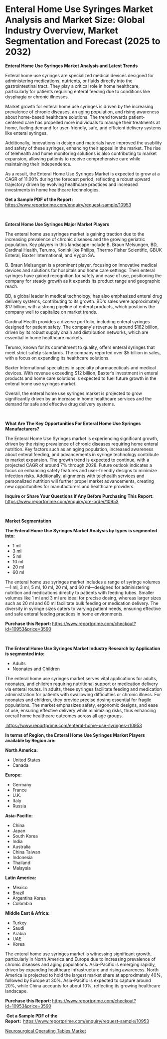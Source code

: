 <p><h1>Enteral Home Use Syringes Market Analysis and Market Size: Global Industry Overview, Market Segmentation and Forecast (2025 to 2032)</h1></p><p><strong>Enteral Home Use Syringes Market Analysis and Latest Trends</strong></p>
<p><p>Enteral home use syringes are specialized medical devices designed for administering medications, nutrients, or fluids directly into the gastrointestinal tract. They play a critical role in home healthcare, particularly for patients requiring enteral feeding due to conditions like dysphagia or chronic illnesses.</p><p>Market growth for enteral home use syringes is driven by the increasing prevalence of chronic diseases, an aging population, and rising awareness about home-based healthcare solutions. The trend towards patient-centered care has propelled more individuals to manage their treatments at home, fueling demand for user-friendly, safe, and efficient delivery systems like enteral syringes.</p><p>Additionally, innovations in design and materials have improved the usability and safety of these syringes, enhancing their appeal in the market. The rise of telehealth and home monitoring solutions is also contributing to market expansion, allowing patients to receive comprehensive care while maintaining their independence.</p><p>As a result, the Enteral Home Use Syringes Market is expected to grow at a CAGR of 11.00% during the forecast period, reflecting a robust upward trajectory driven by evolving healthcare practices and increased investments in home healthcare technologies.</p></p>
<p><strong>Get a Sample PDF of the Report:&nbsp;</strong> <a href="https://www.reportprime.com/enquiry/request-sample/10953?utm_campaign=2999&utm_medium=2&utm_source=Github&utm_content=ia&utm_term=20032025&utm_id=enteral-home-use-syringes">https://www.reportprime.com/enquiry/request-sample/10953</a></p>
<p>&nbsp;</p>
<p><strong>Enteral Home Use Syringes Major Market Players</strong></p>
<p><p>The enteral home use syringes market is gaining traction due to the increasing prevalence of chronic diseases and the growing geriatric population. Key players in this landscape include B. Braun Melsungen, BD, Cardinal Health, Terumo, Koninklijke Philips, Thermo Fisher Scientific, GBUK Enteral, Baxter International, and Vygon SA. </p><p>B. Braun Melsungen is a prominent player, focusing on innovative medical devices and solutions for hospitals and home care settings. Their enteral syringes have gained recognition for safety and ease of use, positioning the company for steady growth as it expands its product range and geographic reach.</p><p>BD, a global leader in medical technology, has also emphasized enteral drug delivery systems, contributing to its growth. BD's sales were approximately $17 billion, with a strong pipeline of enteral products, which positions the company well to capitalize on market trends.</p><p>Cardinal Health provides a diverse portfolio, including enteral syringes designed for patient safety. The company's revenue is around $162 billion, driven by its robust supply chain and distribution networks, which are essential in home healthcare markets.</p><p>Terumo, known for its commitment to quality, offers enteral syringes that meet strict safety standards. The company reported over $5 billion in sales, with a focus on expanding its healthcare solutions.</p><p>Baxter International specializes in specialty pharmaceuticals and medical devices. With revenue exceeding $12 billion, Baxter’s investment in enteral products and home care solutions is expected to fuel future growth in the enteral home use syringes market.</p><p>Overall, the enteral home use syringes market is projected to grow significantly driven by an increase in home healthcare services and the demand for safe and effective drug delivery systems.</p></p>
<p>&nbsp;</p>
<p><strong>What Are The Key Opportunities For Enteral Home Use Syringes Manufacturers?</strong></p>
<p><p>The Enteral Home Use Syringes market is experiencing significant growth, driven by the rising prevalence of chronic diseases requiring home enteral nutrition. Key factors such as an aging population, increased awareness about enteral feeding, and advancements in syringe technology contribute to market expansion. The growth trend is expected to continue, with a projected CAGR of around 7% through 2028. Future outlook indicates a focus on enhancing safety features and user-friendly designs to minimize infection risks. Additionally, alignments with telehealth services and personalized nutrition will further propel market advancements, creating new opportunities for manufacturers and healthcare providers.</p></p>
<p><strong>Inquire or Share Your Questions If Any Before Purchasing This Report:</strong> <a href="https://www.reportprime.com/enquiry/pre-order/10953?utm_campaign=2999&utm_medium=2&utm_source=Github&utm_content=ia&utm_term=20032025&utm_id=enteral-home-use-syringes">https://www.reportprime.com/enquiry/pre-order/10953</a></p>
<p>&nbsp;</p>
<p><strong>Market Segmentation</strong></p>
<p><strong>The Enteral Home Use Syringes Market Analysis by types is segmented into:</strong></p>
<p><ul><li>1 ml</li><li>3 ml</li><li>5 ml</li><li>10 ml</li><li>20 ml</li><li>60 ml</li></ul></p>
<p><p>The enteral home use syringes market includes a range of syringe volumes—1 ml, 3 ml, 5 ml, 10 ml, 20 ml, and 60 ml—designed for administering nutrition and medications directly to patients with feeding tubes. Smaller volumes like 1 ml and 3 ml are ideal for precise dosing, whereas larger sizes such as 20 ml and 60 ml facilitate bulk feeding or medication delivery. The diversity in syringe sizes caters to varying patient needs, ensuring effective and safe enteral feeding practices in home environments.</p></p>
<p><strong>Purchase this Report:&nbsp;</strong><a href="https://www.reportprime.com/checkout?id=10953&price=3590&utm_campaign=2999&utm_medium=2&utm_source=Github&utm_content=ia&utm_term=20032025&utm_id=enteral-home-use-syringes">https://www.reportprime.com/checkout?id=10953&price=3590</a></p>
<p>&nbsp;</p>
<p><strong>The Enteral Home Use Syringes Market Industry Research by Application is segmented into:</strong></p>
<p><ul><li>Adults</li><li>Neonates and Children</li></ul></p>
<p><p>The enteral home use syringes market serves vital applications for adults, neonates, and children requiring nutritional support or medication delivery via enteral routes. In adults, these syringes facilitate feeding and medication administration for patients with swallowing difficulties or chronic illness. For neonates and children, they provide precise dosing essential for fragile populations. The market emphasizes safety, ergonomic designs, and ease of use, ensuring effective delivery while minimizing risks, thus enhancing overall home healthcare outcomes across all age groups.</p></p>
<p><a href="https://www.reportprime.com/enteral-home-use-syringes-r10953?utm_campaign=2999&utm_medium=2&utm_source=Github&utm_content=ia&utm_term=20032025&utm_id=enteral-home-use-syringes">&nbsp;https://www.reportprime.com/enteral-home-use-syringes-r10953</a></p>
<p><strong>In terms of Region, the Enteral Home Use Syringes Market Players available by Region are:</strong></p>
<p>
    <p> <strong> North America: </strong>
        <ul>
            <li>United States</li>
            <li>Canada</li>
        </ul>
        </p> 
    <p> <strong> Europe: </strong>
        <ul>
            <li>Germany</li>
            <li>France</li>
            <li>U.K.</li>
            <li>Italy</li>
            <li>Russia</li>
        </ul>
        </p> 
    <p> <strong> Asia-Pacific: </strong>
        <ul>
            <li>China</li>
            <li>Japan</li>
            <li>South Korea</li>
            <li>India</li>
            <li>Australia</li>
            <li>China Taiwan</li>
            <li>Indonesia</li>
            <li>Thailand</li>
            <li>Malaysia</li>
        </ul>
        </p> 
    <p> <strong> Latin America: </strong>
        <ul>
            <li>Mexico</li>
            <li>Brazil</li>
            <li>Argentina Korea</li>
            <li>Colombia</li>
        </ul>
        </p> 
    <p> <strong> Middle East & Africa: </strong>
        <ul>
            <li>Turkey</li>
            <li>Saudi</li>
            <li>Arabia</li>
            <li>UAE</li>
            <li>Korea</li>
        </ul>
    </p>
    </p>
<p><p>The enteral home use syringes market is witnessing significant growth, particularly in North America and Europe due to increasing prevalence of chronic diseases and aging populations. Asia-Pacific is emerging rapidly, driven by expanding healthcare infrastructure and rising awareness. North America is projected to hold the largest market share at approximately 40%, followed by Europe at 30%. Asia-Pacific is expected to capture around 20%, while China accounts for about 10%, reflecting its growing healthcare landscape.</p></p>
<p><strong>Purchase this Report: </strong><a href="https://www.reportprime.com/checkout?id=10953&price=3590&utm_campaign=2999&utm_medium=2&utm_source=Github&utm_content=ia&utm_term=20032025&utm_id=enteral-home-use-syringes">https://www.reportprime.com/checkout?id=10953&price=3590</a></p>
<p>&nbsp;<strong>Get a Sample PDF of the Report:&nbsp;&nbsp;</strong><a href="https://www.reportprime.com/enquiry/request-sample/10953?utm_campaign=2999&utm_medium=2&utm_source=Github&utm_content=ia&utm_term=20032025&utm_id=enteral-home-use-syringes">https://www.reportprime.com/enquiry/request-sample/10953</a></p>
<p><strong></strong></p>
<p><p><a href="https://github.com/vilolakoreni/Market-Research-Report-List-1/blob/main/neurosurgical-operating-tables-market.md?utm_campaign=2999&utm_medium=2&utm_source=Github&utm_content=ia&utm_term=20032025&utm_id=enteral-home-use-syringes">Neurosurgical Operating Tables Market</a></p></p>